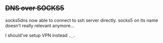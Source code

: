 ~~DNS over SOCKS5~~
---

socks5dns now able to connect to ssh server directly.
socks5 on its name doesn't really relevant anymore...

I should've setup VPN instead `._.`

